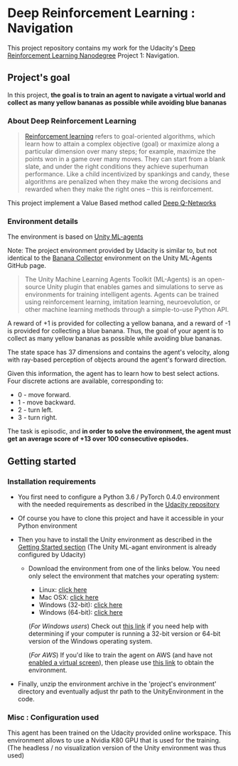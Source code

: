 # Deep Reinforcement Learning : Navigation

This project repository contains my work for the Udacity's [Deep Reinforcement Learning Nanodegree](https://www.udacity.com/course/deep-reinforcement-learning-nanodegree--nd893) Project 1: Navigation.

## Project's goal

In this project, **the goal is to train an agent to navigate a virtual world and collect as many yellow bananas as possible while avoiding blue bananas**


### About Deep Reinforcement Learning

> [Reinforcement learning](https://skymind.ai/wiki/deep-reinforcement-learning) refers to goal-oriented algorithms, which learn how to attain a complex objective (goal) or maximize along a particular dimension over many steps; for example, maximize the points won in a game over many moves. They can start from a blank slate, and under the right conditions they achieve superhuman performance. Like a child incentivized by spankings and candy, these algorithms are penalized when they make the wrong decisions and rewarded when they make the right ones – this is reinforcement.

This project implement a Value Based method called [Deep Q-Networks](https://deepmind.com/research/dqn/)

### Environment details

The environment is based on [Unity ML-agents](https://github.com/Unity-Technologies/ml-agents)

Note: The project environment provided by Udacity is similar to, but not identical to the [Banana Collector](https://github.com/Unity-Technologies/ml-agents/blob/master/docs/Learning-Environment-Examples.md#banana-collector) environment on the Unity ML-Agents GitHub page.

> The Unity Machine Learning Agents Toolkit (ML-Agents) is an open-source Unity plugin that enables games and simulations to serve as environments for training intelligent agents. Agents can be trained using reinforcement learning, imitation learning, neuroevolution, or other machine learning methods through a simple-to-use Python API. 

A reward of +1 is provided for collecting a yellow banana, and a reward of -1 is provided for collecting a blue banana. Thus, the goal of your agent is to collect as many yellow bananas as possible while avoiding blue bananas.

The state space has 37 dimensions and contains the agent's velocity, along with ray-based perception of objects around the agent's forward direction. 

Given this information, the agent has to learn how to best select actions. Four discrete actions are available, corresponding to:

- 0 - move forward.
- 1 - move backward.
- 2 - turn left.
- 3 - turn right.

The task is episodic, and **in order to solve the environment, the agent must get an average score of +13 over 100 consecutive episodes.**

## Getting started

### Installation requirements

- You first need to configure a Python 3.6 / PyTorch 0.4.0 environment with the needed requirements as described in the [Udacity repository](https://github.com/udacity/deep-reinforcement-learning#dependencies)
- Of course you have to clone this project and have it accessible in your Python environment
- Then you have to install the Unity environment as described in the [Getting Started section](https://github.com/udacity/deep-reinforcement-learning/blob/master/p1_navigation/README.md) (The Unity ML-agant environment is already configured by Udacity)

  - Download the environment from one of the links below.  You need only select the environment that matches your operating system:
    - Linux: [click here](https://s3-us-west-1.amazonaws.com/udacity-drlnd/P1/Banana/Banana_Linux.zip)
    - Mac OSX: [click here](https://s3-us-west-1.amazonaws.com/udacity-drlnd/P1/Banana/Banana.app.zip)
    - Windows (32-bit): [click here](https://s3-us-west-1.amazonaws.com/udacity-drlnd/P1/Banana/Banana_Windows_x86.zip)
    - Windows (64-bit): [click here](https://s3-us-west-1.amazonaws.com/udacity-drlnd/P1/Banana/Banana_Windows_x86_64.zip)
    
    (_For Windows users_) Check out [this link](https://support.microsoft.com/en-us/help/827218/how-to-determine-whether-a-computer-is-running-a-32-bit-version-or-64) if you need help with determining if your computer is running a 32-bit version or 64-bit version of the Windows operating system.

    (_For AWS_) If you'd like to train the agent on AWS (and have not [enabled a virtual screen](https://github.com/Unity-Technologies/ml-agents/blob/master/docs/Training-on-Amazon-Web-Service.md)), then please use [this link](https://s3-us-west-1.amazonaws.com/udacity-drlnd/P1/Banana/Banana_Linux_NoVis.zip) to obtain the environment.


- Finally, unzip the environment archive in the 'project's environment' directory and eventually adjust thr path to the UnityEnvironment in the code.

### Misc : Configuration used 

This agent has been trained on the Udacity provided online workspace. This environment allows to use a Nvidia K80 GPU that is used for the training. (The headless / no visualization version of the Unity environment was thus used)
